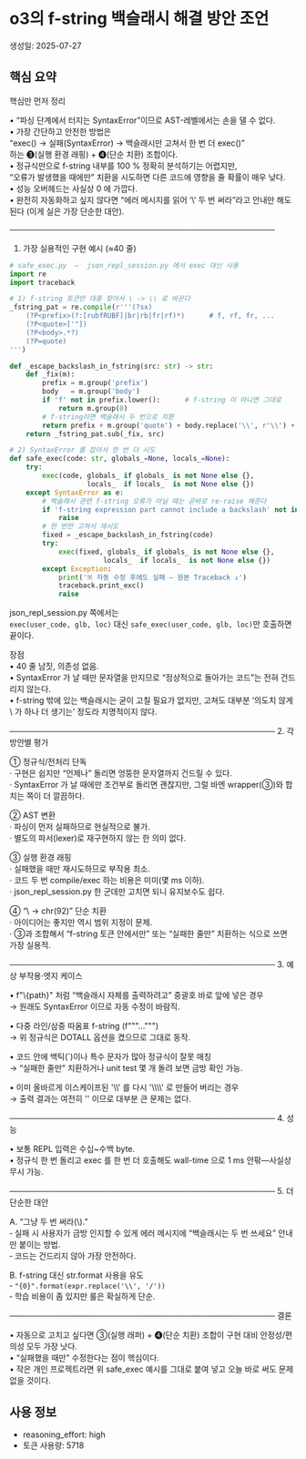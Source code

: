 # o3의 f-string 백슬래시 해결 방안 조언

생성일: 2025-07-27

## 핵심 요약

핵심만 먼저 정리

• “파싱 단계에서 터지는 SyntaxError”이므로 AST-레벨에서는 손을 댈 수 없다.  
• 가장 간단하고 안전한 방법은  
  “exec() → 실패(SyntaxError) → 백슬래시만 고쳐서 한 번 더 exec()”  
  하는 ❸(실행 환경 래핑) + ❹(단순 치환) 조합이다.  
• 정규식만으로 f-string 내부를 100 % 정확히 분석하기는 어렵지만,  
  “오류가 발생했을 때에만” 치환을 시도하면 다른 코드에 영향을 줄 확률이 매우 낮다.  
• 성능 오버헤드는 사실상 0 에 가깝다.  
• 완전히 자동화하고 싶지 않다면 “에러 메시지를 읽어 ‘\\’ 두 번 써라”라고 안내만 해도 된다
  (이게 실은 가장 단순한 대안).

───────────────────────────────────────────────
1. 가장 실용적인 구현 예시 (≈40 줄)

```python
# safe_exec.py  –  json_repl_session.py 에서 exec 대신 사용
import re
import traceback

# 1) f-string 토큰만 대충 찾아서 \ -> \\ 로 바꾼다
_fstring_pat = re.compile(r'''(?sx)
    (?P<prefix>(?:[rubfRUBF]|br|rb|fr|rf)*)      # f, rf, fr, ...
    (?P<quote>['"])
    (?P<body>.*?)
    (?P=quote)
''')

def _escape_backslash_in_fstring(src: str) -> str:
    def _fix(m):
        prefix = m.group('prefix')
        body   = m.group('body')
        if 'f' not in prefix.lower():      # f-string 이 아니면 그대로
            return m.group(0)
        # f-string이면 백슬래시 두 번으로 치환
        return prefix + m.group('quote') + body.replace('\\', r'\\') + m.group('quote')
    return _fstring_pat.sub(_fix, src)

# 2) SyntaxError 를 잡아서 한 번 더 시도
def safe_exec(code: str, globals_=None, locals_=None):
    try:
        exec(code, globals_ if globals_ is not None else {},
                   locals_  if locals_  is not None else {})
    except SyntaxError as e:
        # 백슬래시 관련 f-string 오류가 아닐 때는 곧바로 re-raise 해준다
        if 'f-string expression part cannot include a backslash' not in str(e):
            raise
        # 한 번만 고쳐서 재시도
        fixed = _escape_backslash_in_fstring(code)
        try:
            exec(fixed, globals_ if globals_ is not None else {},
                       locals_  if locals_  is not None else {})
        except Exception:
            print('※ 자동 수정 후에도 실패 – 원본 Traceback ↓')
            traceback.print_exc()
            raise
```

json_repl_session.py 쪽에서는  
`exec(user_code, glb, loc)` 대신 `safe_exec(user_code, glb, loc)`만 호출하면 끝이다.  

장점  
• 40 줄 남짓, 의존성 없음.  
• SyntaxError 가 날 때만 문자열을 만지므로 “정상적으로 돌아가는 코드”는
  전혀 건드리지 않는다.  
• f-string 밖에 있는 백슬래시는 굳이 고칠 필요가 없지만, 고쳐도 대부분
  ‘의도치 않게 \\ 가 하나 더 생기는’ 정도라 치명적이지 않다.

───────────────────────────────────────────────
2. 각 방안별 평가

① 정규식/전처리 단독  
   · 구현은 쉽지만 “언제나” 돌리면 엉뚱한 문자열까지 건드릴 수 있다.  
   · SyntaxError 가 날 때에만 조건부로 돌리면 괜찮지만, 그럴 바엔 wrapper(③)와
     합치는 쪽이 더 깔끔하다.

② AST 변환  
   · 파싱이 먼저 실패하므로 현실적으로 불가.  
   · 별도의 파서(lexer)로 재구현하지 않는 한 의미 없다.

③ 실행 환경 래핑  
   · 실패했을 때만 재시도하므로 부작용 최소.  
   · 코드 두 번 compile/exec 하는 비용은 미미(몇 ms 이하).  
   · json_repl_session.py 한 군데만 고치면 되니 유지보수도 쉽다.

④ “\ → chr(92)” 단순 치환  
   · 아이디어는 좋지만 역시 범위 지정이 문제.  
   · ③과 조합해서 “f-string 토큰 안에서만” 또는 “실패한 줄만” 치환하는 식으로
     쓰면 가장 실용적.

───────────────────────────────────────────────
3. 예상 부작용·엣지 케이스

• f"\\{path}"   처럼 “백슬래시 자체를 출력하려고” 중괄호 바로 앞에 넣은 경우  
  → 원래도 SyntaxError 이므로 자동 수정이 바람직.

• 다중 라인/삼중 따옴표 f-string (f"""...""")  
  → 위 정규식은 DOTALL 옵션을 켰으므로 그대로 동작.

• 코드 안에 백틱(`)이나 특수 문자가 많아 정규식이 잘못 매칭  
  → “실패한 줄만” 치환하거나 unit test 몇 개 돌려 보면 금방 확인 가능.

• 이미 올바르게 이스케이프된 '\\\\' 를 다시 '\\\\\\\\' 로 만들어 버리는 경우  
  → 출력 결과는 여전히 '\' 이므로 대부분 큰 문제는 없다.

───────────────────────────────────────────────
4. 성능

• 보통 REPL 입력은 수십~수백 byte.  
• 정규식 한 번 돌리고 exec 를 한 번 더 호출해도
  wall-time 으로 1 ms 안팎—사실상 무시 가능.

───────────────────────────────────────────────
5. 더 단순한 대안

A. “그냥 두 번 써라(\\).”  
   ‑ 실패 시 사용자가 금방 인지할 수 있게 에러 메시지에
     “백슬래시는 두 번 쓰세요” 안내만 붙이는 방법.  
   ‑ 코드는 건드리지 않아 가장 안전하다.

B. f-string 대신 str.format 사용을 유도  
   ‑ `"{0}".format(expr.replace('\\', '/'))`  
   ‑ 학습 비용이 좀 있지만 룰은 확실하게 단순.

───────────────────────────────────────────────
결론

• 자동으로 고치고 싶다면 ③(실행 래퍼) + ❹(단순 치환) 조합이
  구현 대비 안정성/편의성 모두 가장 낫다.  
• “실패했을 때만” 수정한다는 점이 핵심이다.  
• 작은 개인 프로젝트라면 위 safe_exec 예시를 그대로 붙여 넣고
  오늘 바로 써도 문제 없을 것이다.

## 사용 정보
- reasoning_effort: high
- 토큰 사용량: 5718

